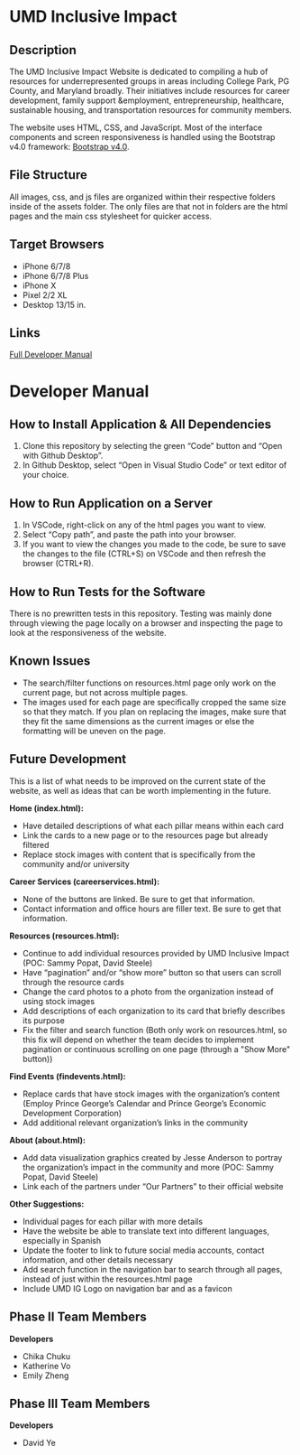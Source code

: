 # UMD Inclusive Impact
## Description

The UMD Inclusive Impact Website is dedicated to compiling a hub of resources for underrepresented groups in areas including College Park, PG County, and Maryland broadly. Their initiatives include resources for career development, family support &employment, entrepreneurship, healthcare, sustainable housing, and transportation resources for community members. 

The website uses HTML, CSS, and JavaScript. Most of the interface components and screen responsiveness is handled using the Bootstrap v4.0 framework: [Bootstrap v4.0](https://getbootstrap.com/docs/4.0/getting-started/introduction/).

## File Structure
All images, css, and js files are organized within their respective folders inside of the assets folder. The only files are that not in folders are the html pages and the main css stylesheet for quicker access.

## Target Browsers
* iPhone 6/7/8 
* iPhone 6/7/8 Plus
* iPhone X
* Pixel 2/2 XL
* Desktop 13/15 in.

## Links
[Full Developer Manual](https://docs.google.com/document/d/1shYa3CAv9BvmUMrFd6GH0YYDdt7zFlkMq6LDTYGV7Ew/edit?usp=sharing)

# Developer Manual
## How to Install Application & All Dependencies
1. Clone this repository by selecting the green “Code” button and “Open with Github Desktop”.
2. In Github Desktop, select “Open in Visual Studio Code” or text editor of your choice.

## How to Run Application on a Server
1. In VSCode, right-click on any of the html pages you want to view.
2. Select “Copy path”, and paste the path into your browser.
3. If you want to view the changes you made to the code, be sure to save the changes to the file (CTRL+S) on VSCode and then refresh the browser (CTRL+R).

## How to Run Tests for the Software
There is no prewritten tests in this repository. Testing was mainly done through viewing the page locally on a browser and inspecting the page to look at the responsiveness of the website.

## Known Issues
* The search/filter functions on resources.html page only work on the current page, but not across multiple pages.
* The images used for each page are specifically cropped the same size so that they match. If you plan on replacing the images, make sure that they fit the same dimensions as the current images or else the formatting will be uneven on the page.

## Future Development
This is a list of what needs to be improved on the current state of the website, as well as ideas that can be worth implementing in the future.

**Home (index.html):**
* Have detailed descriptions of what each pillar means within each card
* Link the cards to a new page or to the resources page but already filtered
* Replace stock images with content that is specifically from the community and/or university

**Career Services (careerservices.html):**
* None of the buttons are linked. Be sure to get that information.
* Contact information and office hours are filler text. Be sure to get that information.

**Resources (resources.html):**
* Continue to add individual resources provided by UMD Inclusive Impact (POC: Sammy Popat, David Steele)
* Have “pagination” and/or “show more” button so that users can scroll through the resource cards
* Change the card photos to a photo from the organization instead of using stock images
* Add descriptions of each organization to its card that briefly describes its purpose
* Fix the filter and search function (Both only work on resources.html, so this fix will depend on whether the team decides to implement pagination or continuous scrolling on one page (through a "Show More" button))

**Find Events (findevents.html):**
* Replace cards that have stock images with the organization’s content (Employ Prince George’s Calendar and Prince George’s Economic Development Corporation)
* Add additional relevant organization’s links in the community

**About (about.html):**
* Add data visualization graphics created by Jesse Anderson to portray the organization’s impact in the community and more (POC: Sammy Popat, David Steele)
* Link each of the partners under “Our Partners” to their official website

**Other Suggestions:**
* Individual pages for each pillar with more details
* Have the website be able to translate text into different languages, especially in Spanish
* Update the footer to link to future social media accounts, contact information, and other details necessary
* Add search function in the navigation bar to search through all pages, instead of just within the resources.html page
* Include UMD IG Logo on navigation bar and as a favicon

## Phase II Team Members
**Developers**
* Chika Chuku
* Katherine Vo
* Emily Zheng

## Phase III Team Members
**Developers**
* David Ye
